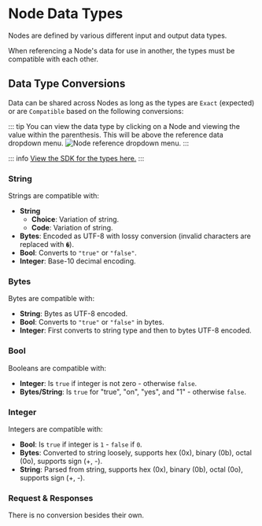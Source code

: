 # Node Data Types

Nodes are defined by various different input and output data types.

When referencing a Node's data for use in another, the types must be compatible with each other.

## Data Type Conversions

Data can be shared across Nodes as long as the types are `Exact` (expected) or are `Compatible` based on the following conversions:

::: tip
You can view the data type by clicking on a Node and viewing the value within the parenthesis. This will be above the reference data dropdown menu.
<img alt="Node reference dropdown menu." src="/_images/node_reference_selection.png" center no-shadow/>
:::

::: info
[View the SDK for the types here.](https://developer.caido.io/reference/sdks/workflow/#data)
:::

### String

Strings are compatible with:

- **String**
  - **Choice**: Variation of string.
  - **Code**: Variation of string.
- **Bytes**: Encoded as UTF-8 with lossy conversion (invalid characters are replaced with `�`).
- **Bool**: Converts to `"true"` or `"false"`.
- **Integer**: Base-10 decimal encoding.

### Bytes

Bytes are compatible with:

- **String**: Bytes as UTF-8 encoded.
- **Bool**: Converts to `"true"` or `"false"` in bytes.
- **Integer**: First converts to string type and then to  bytes UTF-8 encoded.

### Bool

Booleans are compatible with:

- **Integer**: Is `true` if integer is not zero - otherwise `false`.
- **Bytes/String**: Is `true` for "true", "on", "yes", and "1" - otherwise `false`.

### Integer

Integers are compatible with:

- **Bool**: Is `true` if integer is `1` - `false` if `0`.
- **Bytes**: Converted to string loosely, supports hex (0x), binary (0b), octal (0o), supports sign (+, -).
- **String**: Parsed from string, supports hex (0x), binary (0b), octal (0o), supports sign (+, -).

### Request & Responses

There is no conversion besides their own.

